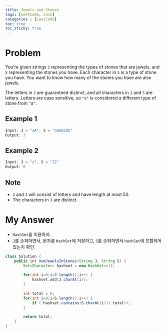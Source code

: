 ```yaml
---
title: Jewels and Stones
tags: [LeetCode, Java]
categories : [LeetCode]
toc: true
toc_sticky: true
---
```


# Problem

You're given strings `J` representing the types of stones that are jewels, and `S` representing the stones you have.  Each character in `S` is a type of stone you have.  You want to know how many of the stones you have are also jewels.

The letters in `J` are guaranteed distinct, and all characters in `J` and `S` are letters. Letters are case sensitive, so `"a"` is considered a different type of stone from `"A"`.

## Example 1

```swift
Input: J = "aA", S = "aAAbbbb"
Output: 3
```

## Example 2

```swift
Input: J = "z", S = "ZZ"
Output: 0
```

## Note

* `S` and `J` will consist of letters and have length at most 50.
* The characters in `J` are distinct.

# My Answer
  
* `HashSet`을 이용하자.
* `J`를 순회하면서, 문자를 `HashSet`에 저장하고, `S`를 순회하면서 `HashSet`에 포함되어 있는지 확인.

```java
class Solution {
    public int numJewelsInStones(String J, String S) {
        Set<Character> hashset = new HashSet<>();
        
        for(int i=0;i<J.length();i++) {
            hashset.add(J.charAt(i));
        }
        
        int total = 0;
        for(int i=0;i<S.length();i++) {
            if ( hashset.contains(S.charAt(i))) total++;
        }
        
        return total;
    }
}
```

